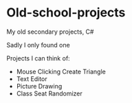 # Old-school-projects
My old secondary projects, C#

Sadly I only found one

Projects I can think of: 

- Mouse Clicking Create Triangle
- Text Editor
- Picture Drawing
- Class Seat Randomizer
